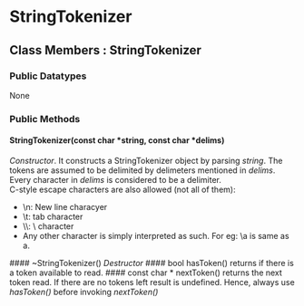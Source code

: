 # StringTokenizer
## Class Members : StringTokenizer
### Public Datatypes
None
### Public Methods
#### StringTokenizer(const char *string, const char *delims)
<i>Constructor</i>. It constructs a StringTokenizer object by parsing <i>string</i>. The tokens are assumed to be delimited by delimeters mentioned in <i>delims</i>. Every character in <i>delims</i> is considered to be a delimiter.</br>
C-style escape characters are also allowed (not all of them):</br>
<ul>
	<li>\n: New line characyer</li>
	<li>\t: tab character</li>
	<li>\\: \ character</li>
	<li>Any other character is simply interpreted as such. For eg: \a is same as a.</li>
</ul>
#### ~StringTokenizer()
<i>Destructor</i>
#### bool hasToken()
returns if there is a token available to read.
#### const char * nextToken()
returns the next token read. If there are no tokens left result is undefined. Hence, always use <i>hasToken()</i> before invoking <i>nextToken()</i>
